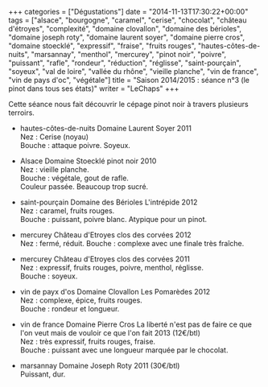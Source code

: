 +++
categories = ["Dégustations"]
date = "2014-11-13T17:30:22+00:00"
tags = ["alsace", "bourgogne", "caramel", "cerise", "chocolat", "château d'étroyes", "complexité", "domaine clovallon", "domaine des bérioles", "domaine joseph roty", "domaine laurent soyer", "domaine pierre cros", "domaine stoecklé", "expressif", "fraise", "fruits rouges", "hautes-côtes-de-nuits", "marsannay", "menthol", "mercurey", "pinot noir", "poivre", "puissant", "rafle", "rondeur", "réduction", "réglisse", "saint-pourçain", "soyeux", "val de loire", "vallée du rhône", "vieille planche", "vin de france", "vin de pays d'oc", "végétale"] 
title = "Saison 2014/2015 : séance n°3 (le pinot dans tous ses états)"
writer = "LeChaps"
+++

Cette séance nous fait découvrir le cépage pinot noir à travers plusieurs terroirs.

* hautes-côtes-de-nuits Domaine Laurent Soyer 2011  
Nez : Cerise (noyau)  
Bouche : attaque poivre. Soyeux.

* Alsace Domaine Stoecklé pinot noir 2010 <i class="fa fa-minus-circle"></i>  
Nez : vieille planche.  
Bouche : végétale, gout de rafle.  
Couleur passée. Beaucoup trop sucré.

* saint-pourçain Domaine des Bérioles L'intrépide 2012  
Nez : caramel, fruits rouges.  
Bouche : puissant, poivre blanc. Atypique pour un pinot.

* mercurey Château d'Etroyes clos des corvées 2012  
Nez : fermé, réduit.
Bouche : complexe avec une finale très fraîche.

* mercurey Château d'Etroyes clos des corvées 2011  
Nez : expressif, fruits rouges, poivre, menthol, réglisse.  
Bouche : soyeux.  

* vin de payx d'os Domaine Clovallon Les Pomarèdes 2012 <i class="fa fa-plus-circle"></i> <i class="fa fa-plus-circle"></i>  
Nez : complexe, épice, fruits rouges.  
Bouche : rondeur et longueur.  

* vin de france Domaine Pierre Cros La liberté n'est pas de faire ce que l'on veut mais de vouloir ce que l'on fait 2013 (12€/btl) <i class="fa fa-plus-circle"></i> <i class="fa fa-plus-circle"></i>  
Nez : très expressif, fruits rouges, fraise.  
Bouche : puissant avec une longueur marquée par le chocolat.  

* marsannay Domaine Joseph Roty 2011 (30€/btl)  
Puissant, dur.
